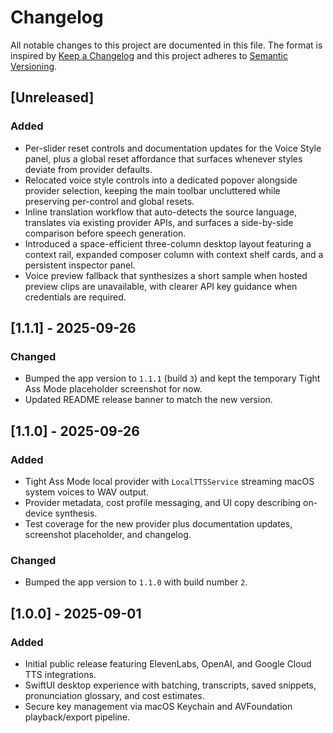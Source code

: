 # Changelog

All notable changes to this project are documented in this file. The format is inspired by [Keep a Changelog](https://keepachangelog.com/en/1.1.0/) and this project adheres to [Semantic Versioning](https://semver.org/).

## [Unreleased]
### Added
- Per-slider reset controls and documentation updates for the Voice Style panel, plus a global reset affordance that surfaces whenever styles deviate from provider defaults.
- Relocated voice style controls into a dedicated popover alongside provider selection, keeping the main toolbar uncluttered while preserving per-control and global resets.
- Inline translation workflow that auto-detects the source language, translates via existing provider APIs, and surfaces a side-by-side comparison before speech generation.
- Introduced a space-efficient three-column desktop layout featuring a context rail, expanded composer column with context shelf cards, and a persistent inspector panel.
- Voice preview fallback that synthesizes a short sample when hosted preview clips are unavailable, with clearer API key guidance when credentials are required.

## [1.1.1] - 2025-09-26
### Changed
- Bumped the app version to `1.1.1` (build `3`) and kept the temporary Tight Ass Mode placeholder screenshot for now.
- Updated README release banner to match the new version.

## [1.1.0] - 2025-09-26
### Added
- Tight Ass Mode local provider with `LocalTTSService` streaming macOS system voices to WAV output.
- Provider metadata, cost profile messaging, and UI copy describing on-device synthesis.
- Test coverage for the new provider plus documentation updates, screenshot placeholder, and changelog.

### Changed
- Bumped the app version to `1.1.0` with build number `2`.

## [1.0.0] - 2025-09-01
### Added
- Initial public release featuring ElevenLabs, OpenAI, and Google Cloud TTS integrations.
- SwiftUI desktop experience with batching, transcripts, saved snippets, pronunciation glossary, and cost estimates.
- Secure key management via macOS Keychain and AVFoundation playback/export pipeline.
